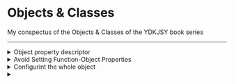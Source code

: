 # Objects & Classes
My conspectus of the Objects & Classes of the YDKJSY book series
____

<details>
  <summary>Object property descriptor</summary>

  ```
  myObj = {
      favoriteNumber: 42,
      isDeveloper: true,
      firstName: "Kyle"
  };

  Object.getOwnPropertyDescriptor(myObj,"favoriteNumber");
  // {
  //     value: 42,
  //     enumerable: true,
  //     writable: true,
  //     configurable: true
  // }
  ```

The <b>enumerable</b> attribute controls whether the property will appear in various enumerations of object properties, such as `Object.keys(..)`, `Object.entries(..)`, `for..in` loops, and the copying that occurs with the ... object spread and `Object.assign(..)`. Most properties should be left enumerable, but you can mark certain special properties on an object as non-enumerable if they shouldn't be iterated/copied.

The <b>writable</b> attribute controls whether a value assignment (via =) is allowed. To make a property "read only", define it with `writable: false`. However, as long as the property is still configurable, `Object.defineProperty(..)` can still change the value by setting value differently.

The <b>configurable</b> attribute controls whether a property's descriptor can be re-defined/overwritten.

</details>

<details>
<summary>Avoid Setting Function-Object Properties</summary>

You should avoid assigning properties on function objects. If you're looking to store extra information associated with a function, use a separate `Map(..)` (or `WeakMap(..)`) with the function object as the key, and the extra information as the value.
extraInfo = new Map();

`extraInfo.set(help,"this is some important information");`

```
// later:
extraInfo.get(help);   // "this is some important information"
```

</details>


<details>
<summary>Configurint the whole object</summary>

In addition to defining behaviors for specific properties, certain behaviors are configurable across the whole object:
* extensible - `Object.preventExtensions(objToBeNotExtensible)` - no more properties can be defined/added
* sealed - `Object. seal(objToBeSealed)` - prevents new properties from being added to it and marks all existing properties as non-configurable
* frozen -  `Object.freeze(objectToBeFrozen)` - new properties cannot be added, existing properties cannot be removed, their enumerability, configurability, writability, or value cannot be changed, and the object's prototype cannot be re-assigned

</details>


<details>
<summary></summary>
</details>

